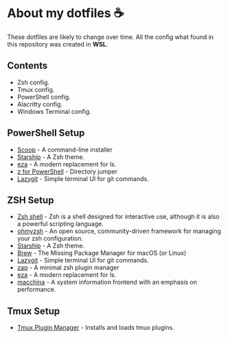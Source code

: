# About my dotfiles ☕️

These dotfiles are likely to change over time. All the config what found in this repository was created in **WSL**.

## Contents

- Zsh config.
- Tmux config.
- PowerShell config.
- Alacritty config.
- Windows Terminal config.

## PowerShell Setup

- [Scoop](https://scoop.sh/) - A command-line installer<br>
- [Starship](https://starship.rs/) - A Zsh theme.<br>
- [eza](https://github.com/eza-community/eza) - A modern replacement for ls.<br>
- [z for PowerShell](https://www.powershellgallery.com/packages/z/1.1.9) - Directory jumper<br>
- [Lazygit](https://github.com/jesseduffield/lazygit) - Simple terminal UI for git commands.<br>

## ZSH Setup

- [Zsh shell](https://www.zsh.org/) - Zsh is a shell designed for interactive use, although it is also a powerful scripting language.<br>
- [ohmyzsh](https://github.com/ohmyzsh/ohmyzsh) - An open source, community-driven framework for managing your zsh configuration.<br>
- [Starship](https://starship.rs/) - A Zsh theme.<br>
- [Brew](https://brew.sh/) - The Missing Package Manager for macOS (or Linux)<br>
- [Lazygit](https://github.com/jesseduffield/lazygit) - Simple terminal UI for git commands.<br>
- [zap](https://github.com/zap-zsh/zap) - A minimal zsh plugin manager<br>
- [eza](https://github.com/eza-community/eza) - A modern replacement for ls.<br>
- [macchina](https://github.com/Macchina-CLI/macchina) - A system information frontend with an emphasis on performance.<br>

## Tmux Setup

- [Tmux Plugin Manager](https://github.com/tmux-plugins/tpm) - Installs and loads tmux plugins.<br>
